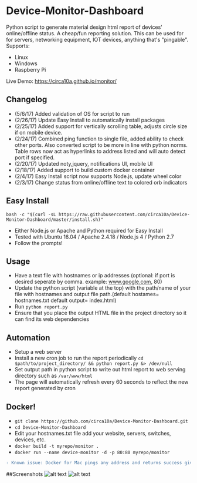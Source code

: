 # Device-Monitor-Dashboard
Python script to generate material design html report of devices' online/offline status. A cheap/fun reporting solution.
This can be used for for servers, networking equipment, IOT devices, anything that's "pingable".  
Supports:
 - Linux
 - Windows
 - Raspberry Pi

Live Demo: https://circa10a.github.io/monitor/

## Changelog
 - (5/6/17) Added validation of OS for script to run
 - (2/26/17) Update Easy Install to automatically install packages
 - (2/25/17) Added support for vertically scrolling table, adjusts circle size if on mobile device.
 - (2/24/17) Combined ping function to single file, added ability to check other ports. Also converted script to be more in line with python norms. Table rows now act as hyperlinks to address listed and will auto detect port if specified.
 - (2/20/17) Updated noty,jquery, notifications UI, mobile UI
 - (2/18/17) Added support to build custom docker container
 - (2/4/17) Easy Install script now supports Node.js, update wheel color
 - (2/3/17) Change status from online/offline text to colored orb indicators

## Easy Install
`bash -c "$(curl -sL https://raw.githubusercontent.com/circa10a/Device-Monitor-Dashboard/master/install.sh)"`
- Either Node.js or Apache and Python required for Easy Install
- Tested with Ubuntu 16.04 / Apache 2.4.18 / Node.js 4 / Python 2.7
- Follow the prompts!

## Usage
- Have a text file with hostnames or ip addresses (optional: if port is desired seperate by comma. example: www.google.com, 80)
- Update the python script (variable at the top) with the path/name of your file with hostnames and output file path.(default hostames= hostnames.txt   default output= index.html)
- Run `python report.py`
- Ensure that you place the output HTML file in the project directory so it can find its web dependencies

## Automation
- Setup a web server
- Install a new cron job to run the report periodically `cd $path/to/project_directory/ && python report.py &> /dev/null`
- Set output path in python script to write out html report to web serving directory such as `/var/www/html`
- The page will automatically refresh every 60 seconds to reflect the new report generated by cron

## Docker!
- `git clone https://github.com/circa10a/Device-Monitor-Dashboard.git` 
- `cd Device-Monitor-Dashboard`   
- Edit your hostnames.txt file add your website, servers, switches, devices, etc.  
- `docker build -t myrepo/monitor .`  
- `docker run --name device-monitor -d -p 80:80 myrepo/monitor` 
```diff
- Known issue: Docker for Mac pings any address and returns success giving false results.
```
##Screenshots
![alt text](http://i.imgur.com/8BjmGyO.png)
![alt text](http://i.imgur.com/iRNNMkV.png)

